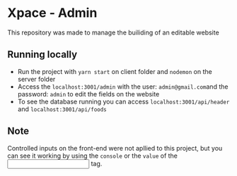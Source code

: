 # Xpace - Admin
This repository was made to manage the builiding of an editable website

## Running locally
- Run the project with `yarn start` on client folder and `nodemon` on the server folder
- Access the `localhost:3001/admin` with the user: `admin@gmail.com`and the password: `admin` to edit the fields on the website
- To see the database running you can access `localhost:3001/api/header` and `localhost:3001/api/foods`

## Note
Controlled inputs on the front-end were not apllied to this project, but you can see it working by using the `console` or the `value` of the <input> tag.

